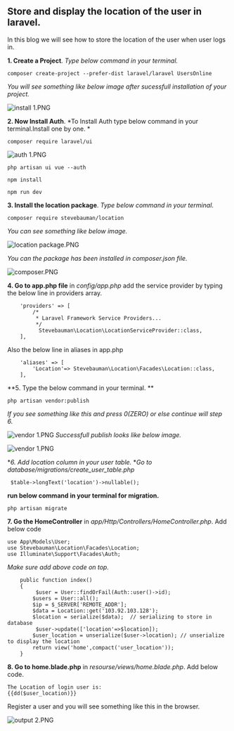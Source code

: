 ## Store and display the location of the user in laravel.

In this blog we will see how to store the location of the user when user logs in.


**1. Create a Project**. *Type below command in your terminal.*

```
composer create-project --prefer-dist laravel/laravel UsersOnline
``` 
*You will see something like below image after sucessfull installation of your project.*

![install 1.PNG](https://cdn.hashnode.com/res/hashnode/image/upload/v1609331487079/bhK2klIeB.png)

**2. Now Install Auth**. *To Install Auth type below command in your terminal.Install one by one. *

```
composer require laravel/ui
``` 

![auth 1.PNG](https://cdn.hashnode.com/res/hashnode/image/upload/v1609331749911/eYEiMbxqZ.png)


```
php artisan ui vue --auth
``` 
```
npm install
``` 

```
npm run dev
``` 

**3. Install the location package**. *Type below command in your terminal*. 

```
composer require stevebauman/location
``` 
*You can see something like below image.*

![location package.PNG](https://cdn.hashnode.com/res/hashnode/image/upload/v1609331987212/KdDRotbRx.png)

*You can the package has been installed in composer.json file.*


![composer.PNG](https://cdn.hashnode.com/res/hashnode/image/upload/v1609332083301/I5O5BhB7n.png)

**4.  Go to app.php file** in *config/app.php* add the service provider by typing the below line in providers array.

```
    'providers' => [
        /*
         * Laravel Framework Service Providers...
         */
          Stevebauman\Location\LocationServiceProvider::class,
    ],
``` 
Also the below line in aliases in app.php

```
    'aliases' => [
        'Location'=> Stevebauman\Location\Facades\Location::class,
    ],
``` 

**5. Type the below command in your terminal. **

```
php artisan vendor:publish
``` 
*If you see something like this and press 0(ZERO) or else continue will step 6.*

![vendor 1.PNG](https://cdn.hashnode.com/res/hashnode/image/upload/v1609332494754/PpiIPHtrO.png)
*Successfull publish looks like below image.*

![vendor 1.PNG](https://cdn.hashnode.com/res/hashnode/image/upload/v1609332540951/5BPzu5g0b.png)

**6. Add location column in your user table.* **Go to database/migrations/create_user_table.php*

```
 $table->longText('location')->nullable();
``` 
**run below command in your terminal for migration.**

```
php artisan migrate
``` 
**7. Go the HomeController** in *app/Http/Controllers/HomeController.php*. Add below code

```
use App\Models\User;
use Stevebauman\Location\Facades\Location;
use Illuminate\Support\Facades\Auth;
``` 
*Make sure add above code on top.*
```
    public function index()
    {
         $user = User::findOrFail(Auth::user()->id);
        $users = User::all();
        $ip = $_SERVER['REMOTE_ADDR'];
        $data = Location::get('103.92.103.128');
        $location = serialize($data);  // serializing to store in database
         $user->update(['location'=>$location]);
        $user_location = unserialize($user->location); // unserialize to display the location
        return view('home',compact('user_location'));
    }
``` 

**8. Go to home.blade.php** in *resourse/views/home.blade.php*. Add below code.

```
The Location of login user is:
{{dd($user_location)}}
``` 


Register a user and you will see something like this in the browser.


![output 2.PNG](https://cdn.hashnode.com/res/hashnode/image/upload/v1609341375441/wIhiFJaoL.png)
 

 













